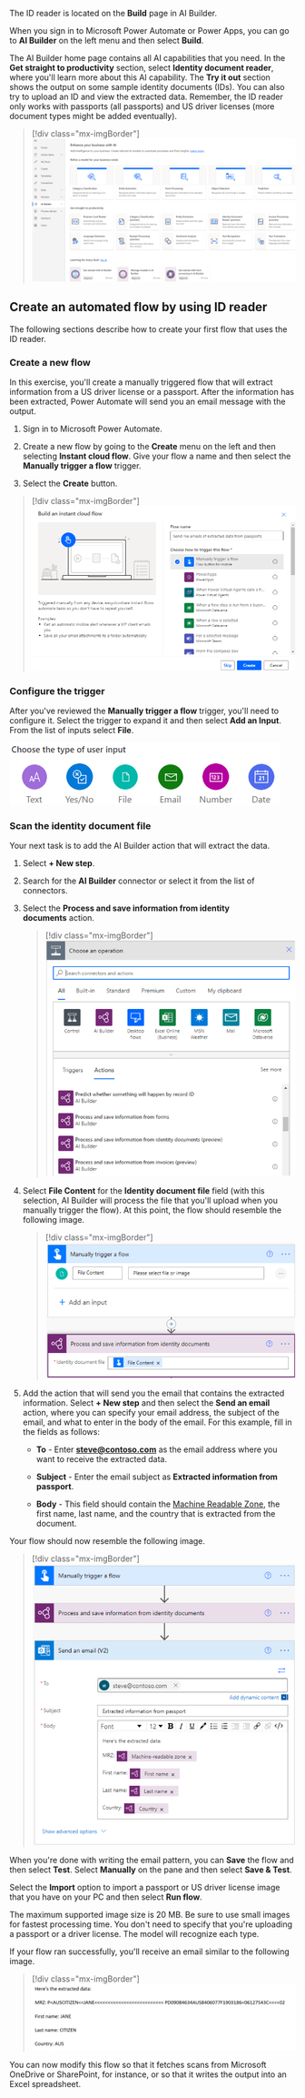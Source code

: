 The ID reader is located on the **Build** page in AI Builder.

When you sign in to Microsoft Power Automate or Power Apps, you can go to **AI Builder** on the left menu and then select **Build**.

The AI Builder home page contains all AI capabilities that you need. In the **Get straight to productivity** section, select **Identity document reader**, where you'll learn more about this AI capability. The **Try it out** section shows the output on some sample identity documents (IDs). You can also try to upload an ID and view the extracted data. Remember, the ID reader only works with passports (all passports) and US driver licenses (more document types might be added eventually).

> [!div class="mx-imgBorder"]
> [![Screenshot of Power Automate on the A I Builder tab.](../media/ai-builder.png)](../media/ai-builder.png#lightbox)

## Create an automated flow by using ID reader

The following sections describe how to create your first flow that uses the ID reader.

### Create a new flow

In this exercise, you'll create a manually triggered flow that will extract information from a US driver license or a passport. After the information has been extracted, Power Automate will send you an email message with the output.

1. Sign in to Microsoft Power Automate.

1. Create a new flow by going to the **Create** menu on the left and then selecting **Instant cloud flow**. Give your flow a name and then select the **Manually trigger a flow** trigger.

1. Select the **Create** button.

> [!div class="mx-imgBorder"]
> [![Screenshot of the Build an instant cloud flow dialog with "Manually trigger a flow" selected.](../media/create.png)](../media/create.png#lightbox)

### Configure the trigger

After you've reviewed the **Manually trigger a flow** trigger, you'll need to configure it. Select the trigger to expand it and then select **Add an Input**. From the list of inputs select **File**.

![Screenshot of the types of user input: text, yes/no, file, email, number, and date.](../media/input.png)

### Scan the identity document file

Your next task is to add the AI Builder action that will extract the data.

1. Select **+ New step**.

1. Search for the **AI Builder** connector or select it from the list of connectors.

1. Select the **Process and save information from identity documents** action.

    > [!div class="mx-imgBorder"]
    > [![Screenshot of the Choose an operation dialog on the Actions tab.](../media/choose.png)](../media/choose.png#lightbox)

1. Select **File Content** for the **Identity document file** field (with this selection, AI Builder will process the file that you'll upload when you manually trigger the flow). At this point, the flow should resemble the following image.

    > [!div class="mx-imgBorder"]
    > [![Screenshot of the flow with Process and save information from identity documents added.](../media/flow.png)](../media/flow.png#lightbox)

1. Add the action that will send you the email that contains the extracted information. Select **+ New step** and then select the **Send an email** action, where you can specify your email address, the subject of the email, and what to enter in the body of the email. For this example, fill in the fields as follows:

    - **To** - Enter [**steve@contoso.com**](mailto:steve@contoso.com) as the email address where you want to receive the extracted data.

    - **Subject** - Enter the email subject as **Extracted information from passport**.

    - **Body** - This field should contain the [Machine Readable Zone](https://en.wikipedia.org/wiki/Machine-readable_passport), the first name, last name, and the country that is extracted from the document.

Your flow should now resemble the following image.

> [!div class="mx-imgBorder"]
> [![Screenshot of the flow with send an email added.](../media/email.png)](../media/email.png#lightbox)

When you're done with writing the email pattern, you can **Save** the flow and then select **Test**. Select **Manually** on the pane and then select **Save & Test**.

Select the **Import** option to import a passport or US driver license image that you have on your PC and then select **Run flow**.

The maximum supported image size is 20 MB. Be sure to use small images for fastest processing time. You don't need to specify that you're uploading a passport or a driver license. The model will recognize each type.

If your flow ran successfully, you'll receive an email similar to the following image.

> [!div class="mx-imgBorder"]
> [![Screenshot of .](../media/extracted.png)](../media/extracted.png#lightbox)

You can now modify this flow so that it fetches scans from Microsoft OneDrive or SharePoint, for instance, or so that it writes the output into an Excel spreadsheet.
